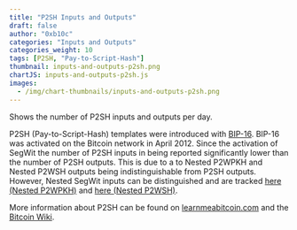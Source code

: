 ```yaml
---
title: "P2SH Inputs and Outputs"
draft: false
author: "0xb10c"
categories: "Inputs and Outputs"
categories_weight: 10
tags: [P2SH, "Pay-to-Script-Hash"]
thumbnail: inputs-and-outputs-p2sh.png
chartJS: inputs-and-outputs-p2sh.js
images:
  - /img/chart-thumbnails/inputs-and-outputs-p2sh.png
---
```


Shows the number of P2SH inputs and outputs per day.
<!--more-->

P2SH (Pay-to-Script-Hash) templates were introduced with [BIP-16](https://github.com/bitcoin/bips/blob/master/bip-0016.mediawiki).
BIP-16 was activated on the Bitcoin network in April 2012.
Since the activation of SegWit the number of P2SH inputs in being reported significantly lower than the number of P2SH outputs.
This is due to a to Nested P2WPKH and Nested P2WSH outputs being indistinguishable from P2SH outputs.
However, Nested SegWit inputs can be distinguished and are tracked [here (Nested P2WPKH)](/charts/inputs-nested-p2wpkh) and [here (Nested P2WSH)](/charts/inputs-nested-p2wsh).

More information about P2SH can be found on [learnmeabitcoin.com](https://learnmeabitcoin.com/guide/p2sh) and the [Bitcoin Wiki](https://en.bitcoin.it/wiki/Pay_to_script_hash).
